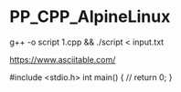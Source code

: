 # PP_CPP_AlpineLinux

g++ -o script 1.cpp && ./script < input.txt

https://www.asciitable.com/

#include <stdio.h>
int main() {
    //
    return 0;
}